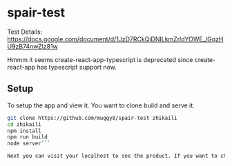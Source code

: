 # spair-test

Test Details: https://docs.google.com/document/d/1JzD7RCkQjDNILkmZrldYOWE_lGqzHU9zB74nwZlz81w

Hmmm it seems create-react-app-typescript is deprecated since create-react-app has typescript support now.


## Setup
To setup the app and view it. You want to clone build and serve it.
```bash
git clone https://github.com/muggy8/spair-test zhikaili
cd zhikaili
npm install
npm run build
node server```

Next you can visit your localhost to see the product. If you want to change the port you can call `node server` with `-d` or `-dev` to have it moved on port 5000 and you can also pass in a port using `--port=####`. Now you can visit the app via localhost in your browser
